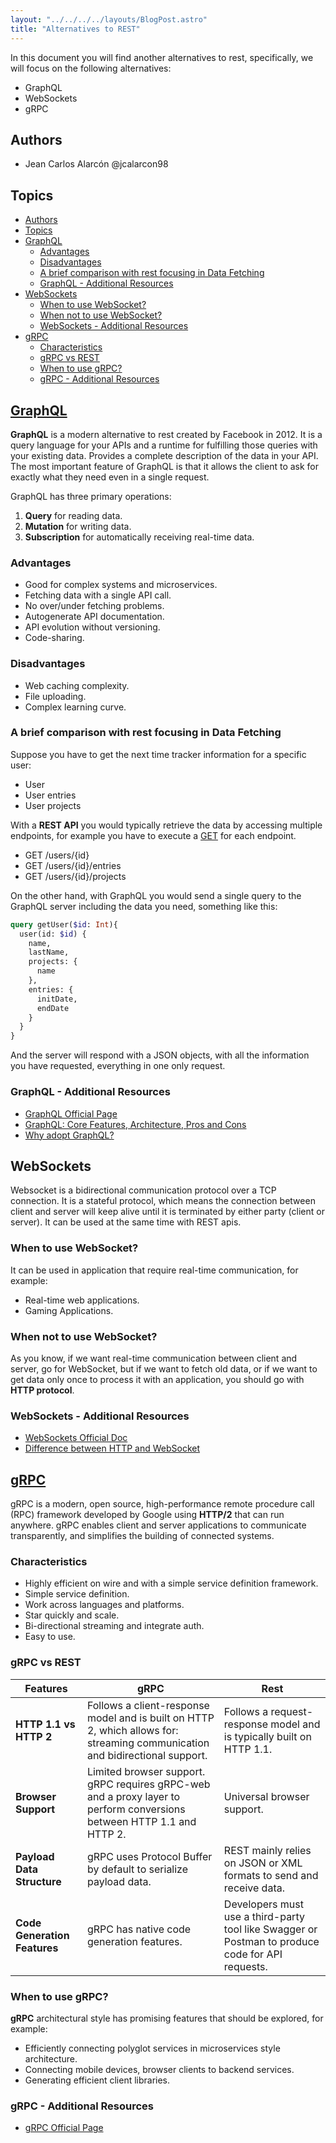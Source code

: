 ```yaml
---
layout: "../../../../layouts/BlogPost.astro"
title: "Alternatives to REST"
---
```


In this document you will find another alternatives to rest, specifically, we will focus on the following alternatives:

- GraphQL
- WebSockets
- gRPC

## Authors

- Jean Carlos Alarcón @jcalarcon98

## Topics

- [Authors](#authors)
- [Topics](#topics)
- [GraphQL](#graphql)
  - [Advantages](#advantages)
  - [Disadvantages](#disadvantages)
  - [A brief comparison with rest focusing in Data Fetching](#a-brief-comparison-with-rest-focusing-in-data-fetching)
  - [GraphQL - Additional Resources](#graphql---additional-resources)
- [WebSockets](#websockets)
  - [When to use WebSocket?](#when-to-use-websocket)
  - [When not to use WebSocket?](#when-not-to-use-websocket)
  - [WebSockets - Additional Resources](#websockets---additional-resources)
- [gRPC](#grpc)
  - [Characteristics](#characteristics)
  - [gRPC vs REST](#grpc-vs-rest)
  - [When to use gRPC?](#when-to-use-grpc)
  - [gRPC - Additional Resources](#grpc---additional-resources)

## [GraphQL](https://graphql.org/)

**GraphQL** is a modern alternative to rest created by Facebook in 2012. It is a query language for your APIs and a runtime for fulfilling those queries with your existing data. Provides a complete description of the data in your API. The most important feature of GraphQL is that it allows the client to ask for exactly what they need even in a single request.

GraphQL has three primary operations:

1. **Query** for reading data.
2. **Mutation** for writing data.
3. **Subscription** for automatically receiving real-time data.

### Advantages

- Good for complex systems and microservices.
- Fetching data with a single API call.
- No over/under fetching problems.
- Autogenerate API documentation.
- API evolution without versioning.
- Code-sharing.

### Disadvantages

- Web caching complexity.
- File uploading.
- Complex learning curve.

### A brief comparison with rest focusing in Data Fetching

Suppose you have to get the next time tracker information for a specific user:

- User
- User entries
- User projects

With a **REST API** you would typically retrieve the data by accessing multiple endpoints, for example you have to execute a [GET](2-1_http_verbs.md/#get) for each endpoint.

- GET /users/{id}
- GET /users/{id}/entries
- GET /users/{id}/projects

On the other hand, with GraphQL you would send a single query to the GraphQL server including the data you need, something like this:

```graphql
query getUser($id: Int){
  user(id: $id) {
    name,
    lastName,
    projects: {
      name
    },
    entries: {
      initDate,
      endDate
    }
  }
}
```

And the server will respond with a JSON objects, with all the information you have requested, everything in one only request.

### GraphQL - Additional Resources

- [GraphQL Official Page](https://graphql.org/)
- [GraphQL: Core Features, Architecture, Pros and Cons](https://www.altexsoft.com/blog/engineering/graphql-core-features-architecture-pros-and-cons/)
- [Why adopt GraphQL?](https://www.apollographql.com/docs/intro/benefits/)

## WebSockets

Websocket is a bidirectional communication protocol over a TCP connection. It is a stateful protocol, which means the connection between client and server will keep alive until it is terminated by either party (client or server). It can be used at the same time with REST apis.

### When to use WebSocket?

It can be used in application that require real-time communication, for example:

- Real-time web applications.
- Gaming Applications.

### When not to use WebSocket?

As you know, if we want real-time communication between client and server, go for WebSocket, but if we want to fetch old data, or if we want to get data only once to process it with an application, you should go with **HTTP protocol**.

### WebSockets - Additional Resources

- [WebSockets Official Doc](https://developer.mozilla.org/en-US/docs/Web/API/WebSockets_API)
- [Difference between HTTP and WebSocket](https://www.geeksforgeeks.org/what-is-web-socket-and-how-it-is-different-from-the-http/)

## [gRPC](https://github.com/grpc/grpc)

gRPC is a modern, open source, high-performance remote procedure call (RPC) framework developed by Google using **HTTP/2** that can run anywhere. gRPC enables client and server applications to communicate transparently, and simplifies the building of connected systems.

### Characteristics

- Highly efficient on wire and with a simple service definition framework.
- Simple service definition.
- Work across languages and platforms.
- Star quickly and scale.
- Bi-directional streaming and integrate auth.
- Easy to use.

### gRPC vs REST

| Features                     | gRPC                                                                                                                         | Rest                                                                                             |
|------------------------------|------------------------------------------------------------------------------------------------------------------------------|--------------------------------------------------------------------------------------------------|
| **HTTP 1.1 vs HTTP 2**       | Follows a client-response model and is built on HTTP 2, which allows for: streaming communication and bidirectional support. | Follows a request-response model  and is typically built on HTTP 1.1.                            |
| **Browser Support**          | Limited browser support. gRPC requires gRPC-web and a proxy layer to perform conversions between HTTP 1.1 and HTTP 2.        | Universal browser support.                                                                       |
| **Payload Data Structure**   | gRPC uses Protocol Buffer by default to serialize payload data.                                                              | REST mainly relies on JSON or XML formats to send and receive data.                              |
| **Code Generation Features** | gRPC has native code generation features.                                                                                    | Developers must use a third-party tool like Swagger or Postman to produce code for API requests. |

### When to use gRPC?

**gRPC** architectural style has promising features that should be explored, for example:

- Efficiently connecting polyglot services in microservices style architecture.
- Connecting mobile devices, browser clients to backend services.
- Generating efficient client libraries.

### gRPC - Additional Resources

- [gRPC Official Page](https://grpc.io/)

